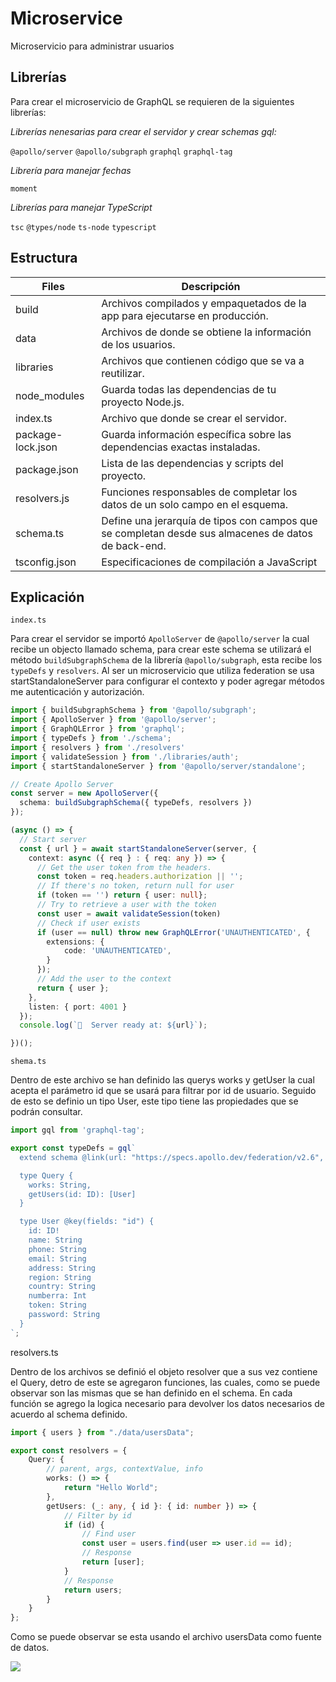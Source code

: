 # Microservice

Microservicio para administrar usuarios

## Librerías

Para crear el microservicio de GraphQL se requieren de la siguientes librerías:

*Librerías nenesarias para crear el servidor y crear schemas gql:*

`@apollo/server` `@apollo/subgraph` `graphql` `graphql-tag` 

*Librería para manejar fechas*

`moment` 

*Librerías para manejar TypeScript*

`tsc` `@types/node` `ts-node` `typescript`

## Estructura

| Files             | Descripción                                                                                         |
| ----------------- | --------------------------------------------------------------------------------------------------- |
| build             | Archivos compilados y empaquetados de la app para ejecutarse en producción.                         |
| data              | Archivos de donde se obtiene la información de los usuarios.                                        |
| libraries         | Archivos que contienen código que se va a reutilizar.                                               |
| node_modules      | Guarda todas las dependencias de tu proyecto Node.js.                                               |
| index.ts          | Archivo que donde se crear el servidor.                                                             |
| package-lock.json | Guarda información específica sobre las dependencias exactas instaladas.                            |
| package.json      | Lista de las dependencias y scripts del proyecto.                                                   |
| resolvers.js      | Funciones responsables de completar los datos de un solo campo en el esquema.                       |
| schema.ts         | Define una jerarquía de tipos con campos que se completan desde sus almacenes de datos de back-end. |
| tsconfig.json     | Especificaciones de compilación a JavaScript                                                        |

## Explicación

`index.ts`

Para crear el servidor se importó `ApolloServer` de `@apollo/server` la cual recibe un objecto llamado schema, para crear este schema se utilizará el método `buildSubgraphSchema` de la librería `@apollo/subgraph`, esta recibe los `typeDefs` y `resolvers`. Al ser un microservicio que utiliza federation se usa startStandaloneServer para configurar el contexto y poder agregar métodos me autenticación y autorización.

```ts
import { buildSubgraphSchema } from '@apollo/subgraph';
import { ApolloServer } from '@apollo/server';
import { GraphQLError } from 'graphql';
import { typeDefs } from './schema';
import { resolvers } from './resolvers'
import { validateSession } from './libraries/auth';
import { startStandaloneServer } from '@apollo/server/standalone';

// Create Apollo Server
const server = new ApolloServer({
  schema: buildSubgraphSchema({ typeDefs, resolvers })
});

(async () => {
  // Start server
  const { url } = await startStandaloneServer(server, {
    context: async ({ req } : { req: any }) => { 
      // Get the user token from the headers.
      const token = req.headers.authorization || '';
      // If there's no token, return null for user
      if (token == '') return { user: null};
      // Try to retrieve a user with the token
      const user = await validateSession(token)
      // Check if user exists
      if (user == null) throw new GraphQLError('UNAUTHENTICATED', {
        extensions: {
            code: 'UNAUTHENTICATED',
        }
      });
      // Add the user to the context
      return { user };
    },
    listen: { port: 4001 }
  });
  console.log(`🚀  Server ready at: ${url}`);

})();
```

`shema.ts`

Dentro de este archivo se han definido las querys works y getUser la cual acepta el parámetro id que se usará para filtrar por id de usuario. Seguido de esto se definio un tipo User, este tipo tiene las propiedades que se podrán consultar.

```ts
import gql from 'graphql-tag';

export const typeDefs = gql`
  extend schema @link(url: "https://specs.apollo.dev/federation/v2.6", import: ["@key", "@shareable"])

  type Query {
    works: String,
    getUsers(id: ID): [User]
  }

  type User @key(fields: "id") {
    id: ID!
    name: String
    phone: String
	email: String
	address: String
	region: String
	country: String
	numberra: Int
    token: String
    password: String
  }
`;
```

resolvers.ts

Dentro de los archivos se definió el objeto resolver que a sus vez contiene el Query, detro de este se agregaron funciones, las cuales, como se puede observar son las mismas que se han definido en el schema. En cada función se agrego la logica necesario para devolver los datos necesarios de acuerdo al schema definido.

```ts
import { users } from "./data/usersData";

export const resolvers = {
    Query: {
        // parent, args, contextValue, info
        works: () => {
            return "Hello World";
        },
        getUsers: (_: any, { id }: { id: number }) => {
            // Filter by id
            if (id) {
                // Find user
                const user = users.find(user => user.id == id);
                // Response
                return [user];
            }
            // Response
            return users;
        }
    }
};
```

Como se puede observar se esta usando el archivo usersData como fuente de datos.

![](C:\Users\ricar\AppData\Roaming\marktext\images\2024-03-16-08-05-09-image.png)